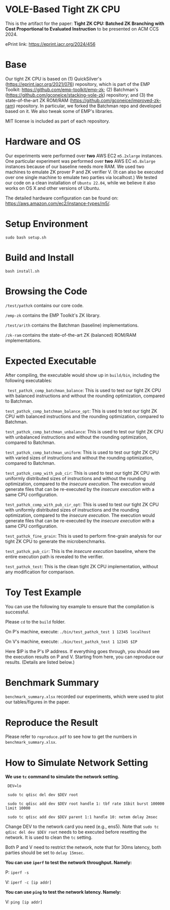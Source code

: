 # VOLE-Based Tight ZK CPU

This is the artifact for the paper: **Tight ZK CPU: Batched ZK Branching with Cost Proportional to Evaluated Instruction** to be presented on ACM CCS 2024.

ePrint link: https://eprint.iacr.org/2024/456

Base
=====
Our tight ZK CPU is based on (1) QuickSilver's (https://eprint.iacr.org/2021/076) repository, which is part of the EMP Toolkit: https://github.com/emp-toolkit/emp-zk; (2) Batchman's (https://github.com/gconeice/stacking-vole-zk) repository; and (3) the state-of-the-art ZK ROM/RAM (https://github.com/gconeice/improved-zk-ram) repository. In particular, we forked the Batchman repo and developed based on it. We also tweak some of EMP's libraries.

MIT license is included as part of each repository.

Hardware and OS
=====
Our experiments were performed over **two** AWS EC2 `m5.2xlarge` instances.
One particular experiment was performed over **two** AWS EC `m5.8xlarge` instances because of our baseline needs more RAM.
We used two machines to emulate ZK prover P and ZK verifier V.
(It can also be executed over one single machine to emulate two parties via localhost.)
We tested our code on a clean installation of `Ubuntu 22.04`, while we believe it also works on OS X and other versions of Ubuntu.

The detailed hardware configuration can be found on: https://aws.amazon.com/ec2/instance-types/m5/.


Setup Environment
=====
`sudo bash setup.sh`

Build and Install
=====
`bash install.sh`

Browsing the Code
=====
`/test/pathzk` contains our core code.

`/emp-zk` contains the EMP Toolkit's ZK library.

`/test/arith` contains the Batchman (baseline) implementations.

`/zk-ram` contains the state-of-the-art ZK (balanced) ROM/RAM implementations.

Expected Executable
=====
After compiling, the executable would show up in `build/bin`, including the following executables:

` test_pathzk_comp_batchman_balance`: This is used to test our tight ZK CPU with balanced instructions and without the rounding optimization, compared to Batchman.

`test_pathzk_comp_batchman_balance_opt`: This is used to test our tight ZK CPU with balanced instructions and the rounding optimization, compared to Batchman.

`test_pathzk_comp_batchman_unbalance`: This is used to test our tight ZK CPU with unbalanced instructions and without the rounding optimization, compared to Batchman.

`test_pathzk_comp_batchman_uniform`: This is used to test our tight ZK CPU with varied sizes of instructions and without the rounding optimization, compared to Batchman.

`test_pathzk_comp_with_pub_cir`: This is used to test our tight ZK CPU with uniformly distributed sizes of instructions and without the rounding optimization, compared to the *insecure execution*. The execution would generate files that can be re-executed by the *insecure execution* with a same CPU configuration.

`test_pathzk_comp_with_pub_cir_opt`: This is used to test our tight ZK CPU with uniformly distributed sizes of instructions and the rounding optimization, compared to the *insecure execution*. The execution would generate files that can be re-executed by the *insecure execution* with a same CPU configuration.

`test_pathzk_fine_grain`: This is used to perform fine-grain analysis for our tight ZK CPU to generate the microbenchmarks.

`test_pathzk_pub_cir`: This is the *insecure execution* baseline, where the entire execution path is revealed to the verifier.

`test_pathzk_test`: This is the clean tight ZK CPU implementation, without any modification for comparison.

Toy Test Example
=====
You can use the following toy example to ensure that the compilation is successful.

Please `cd` to the `build` folder.

On P's machine, execute: `./bin/test_pathzk_test 1 12345 localhost`

On V's machine, execute: `./bin/test_pathzk_test 1 12345 $IP`

Here $IP is the P's IP address. If everything goes through, you should see the execution results on P and V. Starting from here, you can reproduce our results. (Details are listed below.)

Benchmark Summary
=====
`benchmark_summary.xlsx` recorded our experiments, which were used to plot our tables/figures in the paper.

Reproduce the Result
=====
Please refer to `reproduce.pdf` to see how to get the numbers in `benchmark_summary.xlsx`.

# How to Simulate Network Setting

**We use `tc` command to simulate the network setting.**

     DEV=lo
     
     sudo tc qdisc del dev $DEV root
     
     sudo tc qdisc add dev $DEV root handle 1: tbf rate 1Gbit burst 100000 limit 10000
     
     sudo tc qdisc add dev $DEV parent 1:1 handle 10: netem delay 2msec

Change DEV to the network card you need (e.g., ens5).
Note that `sudo tc qdisc del dev $DEV root` needs to be executed before resetting the network.
It is used to clean the `tc` setting.

Both P and V need to restrict the network, note that for 30ms latency, both parties should be set to `delay 15msec`.

**You can use `iperf` to test the network throughput. Namely:**

P: `iperf -s`

V: `iperf -c [ip addr]`

**You can use `ping` to test the network latency. Namely:**

V: `ping [ip addr]`
